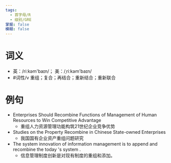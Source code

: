 ```yaml
---
tags:
  - 首字母/R
  - 级别/GRE
掌握: false
模糊: false
---
```

# 词义
- 英：/riːkəm'baɪn/； 美：/ˌriːkəm'baɪn/
- #词性/v  重组；复合；再结合；重新结合；重新联合
# 例句
- Enterprises Should Recombine Functions of Management of Human Resources to Win Competitive Advantage
	- 重组人力资源管理功能构筑21世纪企业竞争优势
- Studies on the Property Recombine in Chinese State-owned Enterprises
	- 我国国有企业资产重组问题研究
- The system innovation of information management is to append and recombine the today 's system .
	- 信息管理制度创新是对现有制度的重组和添加。
